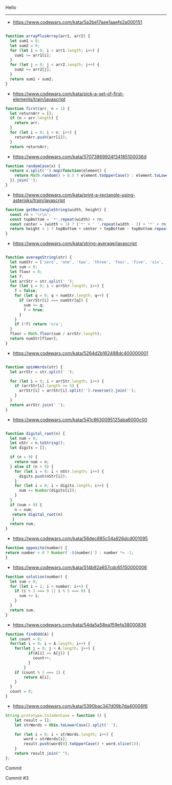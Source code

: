 Hello

--------------

* https://www.codewars.com/kata/5a2be17aee1aaefe2a000151

```javascript

function arrayPlusArray(arr1, arr2) {
  let sum1 = 0;
  let sum2 = 0;
  for (let i = 0; i < arr1.length; i++) {
    sum1 += arr1[i];
  }
  for (let j = 0; j < arr2.length; j++) {
    sum2 += arr2[j];
  }
  return sum1 + sum2;
}
```

* https://www.codewars.com/kata/pick-a-set-of-first-elements/train/javascript

```javascript
function first(arr, n = 1) {
  let returnArr = [];
  if (n > arr.length) {
    return arr;
  }
  for (let i = 0; i < n; i++) {
    returnArr.push(arr[i]);
  }
  return returnArr;
```

* https://www.codewars.com/kata/57073869924f34185100036d

```javascript
function randomCase(x) {
  return x.split('').map(function(element) {
    return Math.random() > 0.5 ? element.toUpperCase() : element.toLowerCase();
  }).join('');
}
```

* https://www.codewars.com/kata/print-a-rectangle-using-asterisks/train/javascript

```javascript
function getRectangleString(width, height) {
  const rn = '\r\n';
  const topBottom = '*'.repeat(width) + rn;
  const center = (width > 1) ? ('*' + ' '.repeat(width - 2) + '*' + rn).repeat(height - 2) : '';
  return height > 1 ? topBottom + center + topBottom : topBottom.repeat(height);
}
```
* https://www.codewars.com/kata/string-average/javascript

```javascript

function averageString(str) {
  let numStr = ['zero', 'one', 'two', 'three', 'four', 'five', 'six', 'seven', 'eight', 'nine'];
  let sum = 0;
  let floor = 0;
  let f;
  let arrStr = str.split(' ');
  for (let i = 0; i < arrStr.length; i++) {
    f = false;
    for (let q = 0; q < numStr.length; q++) {
      if (arrStr[i] === numStr[q]) {
        sum += q;
        f = true;
      }
    }
    if (!f) return 'n/a';
  }
  floor = Math.floor(sum / arrStr.length);
  return numStr[floor];
}
```

* https://www.codewars.com/kata/5264d2b162488dc400000001

```javascript

function spinWords(str) {
  let arrStr = str.split(' ');

  for (let i = 0; i < arrStr.length; i++) {
    if (arrStr[i].length >= 5) {
      arrStr[i] = arrStr[i].split('').reverse().join('');
    }
  }
  return arrStr.join(' ');
}
```
* https://www.codewars.com/kata/541c8630095125aba6000c00

```javascript

function digital_root(n) {
  let num = 0;
  let nStr = n.toString();
  let digits = [];

  if (n < 9) {
    return num = n;
  } else if (n > 9) {
    for (let i = 0; i < nStr.length; i++) {
      digits.push(nStr[i]);
    }
    for (let i = 0; i < digits.length; i++) {
      num += Number(digits[i]);
    }
  }
  if (num > 9) {
    n = num;
   return digital_root(n)
   }
  return num;
}
```
* https://www.codewars.com/kata/56dec885c54a926dcd001095

```javascript
function opposite(number) {
return number > 0 ? Number(`-${number}`) : number *= -1;
}
```
* https://www.codewars.com/kata/514b92a657cdc65150000006

```javascript
function solution(number) {
  let sum = 0;
  for (let i = 1; i < number; i++) {
    if (i % 3 === 0 || i % 5 === 0) {
      sum += i;
    }
  }
  return sum;
}
```

* https://www.codewars.com/kata/54da5a58ea159efa38000836

```javascript
function findOdd(A) {
  let count = 0;
  for(let i = 0; i < A.length; i++) {
    for(let j = 0; j < A.length; j++) {
          if(A[i] == A[j]) {
            count++;
          }
        }
    if (count % 2 === 1) {
        return A[i];
    }
  }
  count = 0;
}
```

* https://www.codewars.com/kata/5390bac347d09b7da40006f6

```javascript
String.prototype.toJadenCase = function () {
    let result = [];
    let strWords = this.toLowerCase().split(' ');

    for (let i = 0; i < strWords.length; i++) {
        word = strWords[i];
        result.push(word[0].toUpperCase() + word.slice(1));
    }
    return result.join(" ");
};
```

Commit

Commit #3
